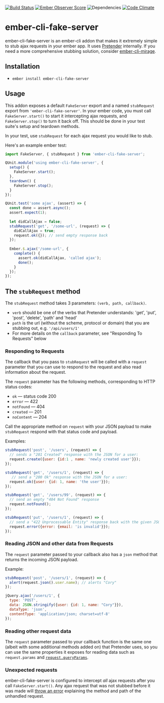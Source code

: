 [![Build Status](https://travis-ci.org/201-created/ember-cli-fake-server.svg?branch=master)](https://travis-ci.org/201-created/ember-cli-fake-server)
[![Ember Observer Score](http://emberobserver.com/badges/ember-cli-fake-server.svg)](http://emberobserver.com/addons/ember-cli-fake-server)
![Dependencies](https://david-dm.org/201-created/ember-cli-fake-server.svg)
[![Code Climate](https://codeclimate.com/github/201-created/ember-cli-fake-server/badges/gpa.svg)](https://codeclimate.com/github/201-created/ember-cli-fake-server)

# ember-cli-fake-server

ember-cli-fake-server is an ember-cli addon that makes it extremely simple to stub ajax requests in your ember app. It uses [Pretender](https://github.com/pretenderjs/pretender) internally. If you need a more comprehensive stubbing solution, consider [ember-cli-mirage](http://www.ember-cli-mirage.com/).

## Installation

* `ember install ember-cli-fake-server`

## Usage

This addon exposes a default `FakeServer` export and a named `stubRequest` export from `'ember-cli-fake-server'`. In your ember code, you must call `FakeServer.start()` to start it intercepting ajax requests, and `FakeServer.stop()` to turn it back off. This should be done in your test suite's setup and teardown methods.

In your test, use `stubRequest` for each ajax request you would like to stub.

Here's an example ember test:

```javascript
import FakeServer, { stubRequest } from 'ember-cli-fake-server';

QUnit.module('using ember-cli-fake-server', {
  setup() {
    FakeServer.start();
  },
  teardown() {
    FakeServer.stop();
  }
});

QUnit.test('some ajax', (assert) => {
  const done = assert.async();
  assert.expect(1);
  
  let didCallAjax = false;
  stubRequest('get', '/some-url', (request) => {
    didCallAjax = true;
    request.ok({}); // send empty response back
  });
  
  Ember.$.ajax('/some-url', {
    complete() {
      assert.ok(didCallAjax, 'called ajax');
      done();
    }
  });
});
```

## The `stubRequest` method

The `stubRequest` method takes 3 parameters: `(verb, path, callback)`.

  * `verb` should be one of the verbs that Pretender understands: 'get', 'put', 'post', 'delete', 'path' and 'head'
  * `path` is the url (without the scheme, protocol or domain) that you are stubbing out, e.g. `'/api/users/1'`
  * For more details on the `callback` parameter, see "Responding To Requests" below

### Responding to Requests

The callback that you pass to `stubRequest` will be called with a `request` parameter that you can use to respond to the request and also read information about the request.

The `request` parameter has the following methods, corresponding to HTTP status codes:
  * `ok` — status code 200
  * `error` — 422
  * `notFound` — 404
  * `created` — 201
  * `noContent` — 204

Call the appropriate method on `request` with your JSON payload to make `stubRequest` respond with that status code and payload.

Examples:
```javascript
stubRequest('post', '/users', (request) => {
  // sends a "201 Created" response with the JSON for a user:
  request.create({user: {id:1 , name: 'newly created user'}});
});

stubRequest('get', '/users/1', (request) => {
   // send a "200 Ok" response with the JSON for a user:
  request.ok({user: {id: 1, name: 'the user'}});
});

stubRequest('get', '/users/99', (request) => {
  // send an empty "404 Not Found" response
  request.notFound();
});

stubRequest('put', '/users/1', (request) => {
  // send a "422 Unprocessable Entity" response back with the given JSON payload
  request.error({error: {email: 'is invalid'}});
});
```

### Reading JSON and other data from Requests

The `request` parameter passed to your callback also has a `json` method that returns the incoming JSON payload.

Example:

```javascript
stubRequest('post', '/users/1', (request) => {
  alert(request.json().user.name); // alerts "Cory"
});

jQuery.ajax('/users/1', {
  type: 'POST',
  data: JSON.stringify({user: {id: 1, name: "Cory"}}),
  dataType: 'json',
  contentType: 'application/json; charset=utf-8'
});
```

### Reading other request data

The `request` parameter passed to your callback function is the same one (albeit with some additional methods added on) that Pretender uses, so you can use the same properties it exposes for reading data such as `request.params` and [`request.queryParams`](https://github.com/pretenderjs/pretender#query-parameters).

### Unexpected requests

ember-cli-fake-server is configured to intercept *all* ajax requests after you call `FakeServer.start()`. Any ajax request that was not stubbed before it was made will [throw an error](https://github.com/201-created/ember-cli-fake-server/blob/master/addon/lib/logging.js#L4) explaining the method and path of the unhandled request.
